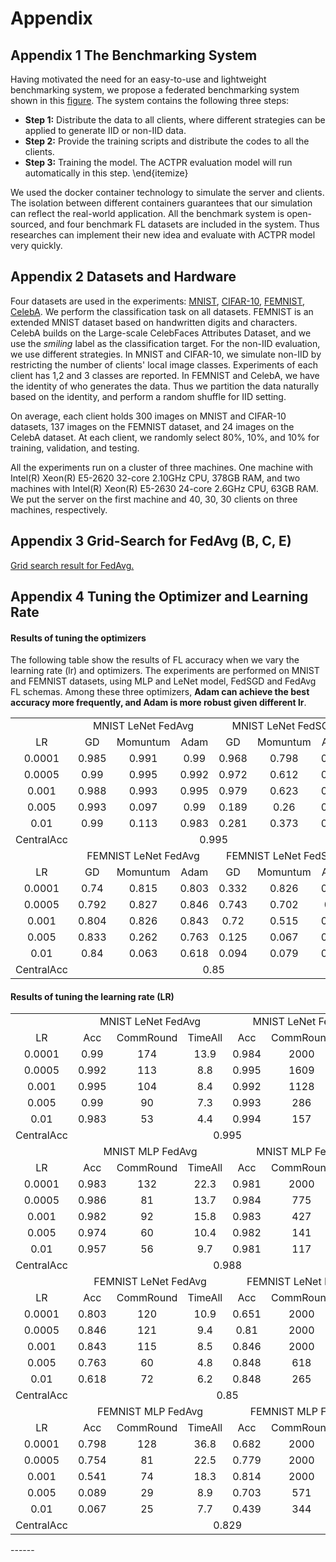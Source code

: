 # Appendix

## Appendix 1 The Benchmarking System

Having motivated the need for an easy-to-use and lightweight benchmarking system, we propose a federated benchmarking system shown in this [figure](https://anonymous.4open.science/repository/19c83e2b-0176-4ae2-b231-b260a74794e3/doc/bm_system.png). The system contains the following three steps:

- **Step 1:** Distribute the data to all clients, where different strategies can be applied to generate IID or non-IID data.
- **Step 2:** Provide the training scripts and distribute the codes to all the clients.
- **Step 3:** Training the model. The ACTPR evaluation model will run automatically in this step. 
  \end{itemize}

We used the docker container technology to simulate the server and clients. The isolation between different containers guarantees that our simulation can reflect the real-world application. All the benchmark system is open-sourced, and four benchmark FL datasets are included in the system. Thus researches can implement their new idea and evaluate with ACTPR model very quickly.

## Appendix 2 Datasets and Hardware

Four datasets are used in the experiments: [MNIST](http://yann.lecun.com/exdb/mnist/), [CIFAR-10](https://www.cs.toronto.edu/~kriz/cifar.html), [FEMNIST](https://github.com/TalwalkarLab/leaf#datasets), [CelebA](https://github.com/TalwalkarLab/leaf#datasets). We perform the classification task on all datasets. FEMNIST is an extended MNIST dataset based on handwritten digits and characters. CelebA builds on the Large-scale CelebFaces Attributes Dataset, and we use the *smiling* label as the classification target. For the non-IID evaluation, we use different strategies. In MNIST and CIFAR-10, we simulate non-IID by restricting the number of clients' local image classes. Experiments of each client has 1,2​ and 3 classes are reported. In FEMNIST and CelebA, we have the identity of who generates the data. Thus we partition the data naturally based on the identity, and perform a random shuffle for IID setting.

On average, each client holds 300 images on MNIST and CIFAR-10 datasets, 137 images on the FEMNIST dataset, and 24 images on the CelebA dataset. At each client, we randomly select 80\%, 10\%, and 10\% for training, validation, and testing. 

All the experiments run on a cluster of three machines. One machine with Intel(R) Xeon(R) E5-2620 32-core 2.10GHz CPU, 378GB RAM, and two machines with Intel(R) Xeon(R) E5-2630 24-core 2.6GHz CPU, 63GB RAM. We put the server on the first machine and 40, 30, 30 clients on three machines, respectively. 

## Appendix 3 Grid-Search for FedAvg (B, C, E)

[Grid search result for FedAvg.](https://anonymous.4open.science/repository/19c83e2b-0176-4ae2-b231-b260a74794e3/doc/fedavg_grid_search.md)

## Appendix 4 Tuning the Optimizer and Learning Rate

#### Results of tuning the optimizers

The following table show the results of FL accuracy when we vary the learning rate (lr) and optimizers. The experiments are performed on MNIST and FEMNIST datasets, using MLP and LeNet model, FedSGD and FedAvg FL schemas. Among these three optimizers, **Adam can achieve the best accuracy more frequently, and Adam is more robust given different lr**.

<table style="text-align:center">
    <tr>
        <td></td>
        <td colspan="3">MNIST LeNet FedAvg</td>
        <td colspan="3">MNIST LeNet FedSGD</td>
        <td colspan="3">MNIST MLP FedAvg</td>
        <td colspan="3">MNIST MLP FedSGD</td>
    </tr>
    <tr>
        <td>LR</td>
        <td>GD</td>
        <td>Momuntum</td>
        <td>Adam</td>
        <td>GD</td>
        <td>Momuntum</td>
        <td>Adam</td>
        <td>GD</td>
        <td>Momuntum</td>
        <td>Adam</td>
        <td>GD</td>
        <td>Momuntum</td>
        <td>Adam</td>
    </tr>
    <tr>
        <td>0.0001</td>
        <td>0.985</td>
        <td>0.991</td>
        <td>0.99</td>
        <td>0.968</td>
        <td>0.798</td>
        <td>0.984</td>
        <td>0.98</td>
        <td>0.981</td>
        <td>0.983</td>
        <td>0.963</td>
        <td>0.986</td>
        <td>0.981</td>
    </tr>
    <tr>
        <td>0.0005</td>
        <td>0.99</td>
        <td>0.995</td>
        <td>0.992</td>
        <td>0.972</td>
        <td>0.612</td>
        <td>0.995</td>
        <td>0.979</td>
        <td>0.982</td>
        <td>0.986</td>
        <td>0.982</td>
        <td>0.983</td>
        <td>0.984</td>
    </tr>
    <tr>
        <td>0.001</td>
        <td>0.988</td>
        <td>0.993</td>
        <td>0.995</td>
        <td>0.979</td>
        <td>0.623</td>
        <td>0.992</td>
        <td>0.982</td>
        <td>0.986</td>
        <td>0.982</td>
        <td>0.984</td>
        <td>0.981</td>
        <td>0.983</td>
    </tr>
    <tr>
        <td>0.005</td>
        <td>0.993</td>
        <td>0.097</td>
        <td>0.99</td>
        <td>0.189</td>
        <td>0.26</td>
        <td>0.993</td>
        <td>0.983</td>
        <td>0.983</td>
        <td>0.974</td>
        <td>0.658</td>
        <td>0.438</td>
        <td>0.982</td>
    </tr>
    <tr>
        <td>0.01</td>
        <td>0.99</td>
        <td>0.113</td>
        <td>0.983</td>
        <td>0.281</td>
        <td>0.373</td>
        <td>0.994</td>
        <td>0.983</td>
        <td>0.113</td>
        <td>0.957</td>
        <td>0.17</td>
        <td>0.184</td>
        <td>0.981</td>
    </tr>
    <tr>
        <td>CentralAcc</td>
        <td colspan="6">0.995</td>
        <td colspan="6">0.988</td>
    </tr>
    <tr>
        <td></td>
        <td colspan="3">FEMNIST LeNet FedAvg</td>
        <td colspan="3">FEMNIST LeNet FedSGD</td>
        <td colspan="3">FEMNIST MLP FedAvg</td>
        <td colspan="3">FEMNIST MLP FedSGD</td>
    </tr>
    <tr>
        <td>LR</td>
        <td>GD</td>
        <td>Momuntum</td>
        <td>Adam</td>
        <td>GD</td>
        <td>Momuntum</td>
        <td>Adam</td>
        <td>GD</td>
        <td>Momuntum</td>
        <td>Adam</td>
        <td>GD</td>
        <td>Momuntum</td>
        <td>Adam</td>
    </tr>
    <tr>
        <td>0.0001</td>
        <td>0.74</td>
        <td>0.815</td>
        <td>0.803</td>
        <td>0.332</td>
        <td>0.826</td>
        <td>0.651</td>
        <td>0.719</td>
        <td>0.762</td>
        <td>0.798</td>
        <td>0.51</td>
        <td>0.574</td>
        <td>0.682</td>
    </tr>
    <tr>
        <td>0.0005</td>
        <td>0.792</td>
        <td>0.827</td>
        <td>0.846</td>
        <td>0.743</td>
        <td>0.702</td>
        <td>0.81</td>
        <td>0.779</td>
        <td>0.76</td>
        <td>0.754</td>
        <td>0.299</td>
        <td>0.256</td>
        <td>0.779</td>
    </tr>
    <tr>
        <td>0.001</td>
        <td>0.804</td>
        <td>0.826</td>
        <td>0.843</td>
        <td>0.72</td>
        <td>0.515</td>
        <td>0.846</td>
        <td>0.784</td>
        <td>0.072</td>
        <td>0.541</td>
        <td>0.218</td>
        <td>0.12</td>
        <td>0.814</td>
    </tr>
    <tr>
        <td>0.005</td>
        <td>0.833</td>
        <td>0.262</td>
        <td>0.763</td>
        <td>0.125</td>
        <td>0.067</td>
        <td>0.848</td>
        <td>0.767</td>
        <td>0.067</td>
        <td>0.089</td>
        <td>0.079</td>
        <td>0.079</td>
        <td>0.703</td>
    </tr>
    <tr>
        <td>0.01</td>
        <td>0.84</td>
        <td>0.063</td>
        <td>0.618</td>
        <td>0.094</td>
        <td>0.079</td>
        <td>0.848</td>
        <td>0.558</td>
        <td>0.067</td>
        <td>0.067</td>
        <td>0.079</td>
        <td>0.079</td>
        <td>0.439</td>
    </tr>
    <tr>
        <td>CentralAcc</td>
        <td colspan="6">0.85</td>
        <td colspan="6">0.829</td>
    </tr>
</table>


#### Results of tuning the learning rate (LR)

<table style="text-align:center">
    <tr>
        <td></td>
        <td colspan="3">MNIST LeNet FedAvg</td>
        <td colspan="3">MNIST LeNet FedSGD</td>
    </tr>
    <tr>
        <td>LR</td>
        <td>Acc</td>
        <td>CommRound</td>
        <td>TimeAll</td>
        <td>Acc</td>
        <td>CommRound</td>
        <td>TimeAll</td>
    </tr>
    <tr>
        <td>0.0001</td>
        <td>0.99</td>
        <td>174</td>
        <td>13.9</td>
        <td>0.984</td>
        <td>2000</td>
        <td>160.4</td>
    </tr>
    <tr>
        <td>0.0005</td>
        <td>0.992</td>
        <td>113</td>
        <td>8.8</td>
        <td>0.995</td>
        <td>1609</td>
        <td>144</td>
    </tr>
    <tr>
        <td>0.001</td>
        <td>0.995</td>
        <td>104</td>
        <td>8.4</td>
        <td>0.992</td>
        <td>1128</td>
        <td>100.7</td>
    </tr>
    <tr>
        <td>0.005</td>
        <td>0.99</td>
        <td>90</td>
        <td>7.3</td>
        <td>0.993</td>
        <td>286</td>
        <td>26.1</td>
    </tr>
    <tr>
        <td>0.01</td>
        <td>0.983</td>
        <td>53</td>
        <td>4.4</td>
        <td>0.994</td>
        <td>157</td>
        <td>14</td>
    </tr>
    <tr>
        <td>CentralAcc</td>
        <td colspan="6">0.995</td>
    </tr>
    <tr>
        <td></td>
        <td colspan="3">MNIST MLP FedAvg</td>
        <td colspan="3">MNIST MLP FedSGD</td>
    </tr>
    <tr>
        <td>LR</td>
        <td>Acc</td>
        <td>CommRound</td>
        <td>TimeAll</td>
        <td>Acc</td>
        <td>CommRound</td>
        <td>TimeAll</td>
    </tr>
    <tr>
        <td>0.0001</td>
        <td>0.983</td>
        <td>132</td>
        <td>22.3</td>
        <td>0.981</td>
        <td>2000</td>
        <td>855.5</td>
    </tr>
    <tr>
        <td>0.0005</td>
        <td>0.986</td>
        <td>81</td>
        <td>13.7</td>
        <td>0.984</td>
        <td>775</td>
        <td>322.4</td>
    </tr>
    <tr>
        <td>0.001</td>
        <td>0.982</td>
        <td>92</td>
        <td>15.8</td>
        <td>0.983</td>
        <td>427</td>
        <td>177.3</td>
    </tr>
    <tr>
        <td>0.005</td>
        <td>0.974</td>
        <td>60</td>
        <td>10.4</td>
        <td>0.982</td>
        <td>141</td>
        <td>59.1</td>
    </tr>
    <tr>
        <td>0.01</td>
        <td>0.957</td>
        <td>56</td>
        <td>9.7</td>
        <td>0.981</td>
        <td>117</td>
        <td>48.9</td>
    </tr>
    <tr>
        <td>CentralAcc</td>
        <td colspan="6">0.988</td>
    </tr>
    <tr>
        <td></td>
        <td colspan="3">FEMNIST LeNet FedAvg</td>
        <td colspan="3">FEMNIST LeNet FedSGD</td>
    </tr>
    <tr>
        <td>LR</td>
        <td>Acc</td>
        <td>CommRound</td>
        <td>TimeAll</td>
        <td>Acc</td>
        <td>CommRound</td>
        <td>TimeAll</td>
    </tr>
    <tr>
        <td>0.0001</td>
        <td>0.803</td>
        <td>120</td>
        <td>10.9</td>
        <td>0.651</td>
        <td>2000</td>
        <td>154</td>
    </tr>
    <tr>
        <td>0.0005</td>
        <td>0.846</td>
        <td>121</td>
        <td>9.4</td>
        <td>0.81</td>
        <td>2000</td>
        <td>153.6</td>
    </tr>
    <tr>
        <td>0.001</td>
        <td>0.843</td>
        <td>115</td>
        <td>8.5</td>
        <td>0.846</td>
        <td>2000</td>
        <td>151.9</td>
    </tr>
    <tr>
        <td>0.005</td>
        <td>0.763</td>
        <td>60</td>
        <td>4.8</td>
        <td>0.848</td>
        <td>618</td>
        <td>46.9</td>
    </tr>
    <tr>
        <td>0.01</td>
        <td>0.618</td>
        <td>72</td>
        <td>6.2</td>
        <td>0.848</td>
        <td>265</td>
        <td>20.6</td>
    </tr>
    <tr>
        <td>CentralAcc</td>
        <td colspan="6">0.85</td>
    </tr>
    <tr>
        <td></td>
        <td colspan="3">FEMNIST MLP FedAvg</td>
        <td colspan="3">FEMNIST MLP FedSGD</td>
    </tr>
    <tr>
        <td>LR</td>
        <td>Acc</td>
        <td>CommRound</td>
        <td>TimeAll</td>
        <td>Acc</td>
        <td>CommRound</td>
        <td>TimeAll</td>
    </tr>
    <tr>
        <td>0.0001</td>
        <td>0.798</td>
        <td>128</td>
        <td>36.8</td>
        <td>0.682</td>
        <td>2000</td>
        <td>441.6</td>
    </tr>
    <tr>
        <td>0.0005</td>
        <td>0.754</td>
        <td>81</td>
        <td>22.5</td>
        <td>0.779</td>
        <td>2000</td>
        <td>447.1</td>
    </tr>
    <tr>
        <td>0.001</td>
        <td>0.541</td>
        <td>74</td>
        <td>18.3</td>
        <td>0.814</td>
        <td>2000</td>
        <td>446.7</td>
    </tr>
    <tr>
        <td>0.005</td>
        <td>0.089</td>
        <td>29</td>
        <td>8.9</td>
        <td>0.703</td>
        <td>571</td>
        <td>126.2</td>
    </tr>
    <tr>
        <td>0.01</td>
        <td>0.067</td>
        <td>25</td>
        <td>7.7</td>
        <td>0.439</td>
        <td>344</td>
        <td>76.1</td>
    </tr>
    <tr>
        <td>CentralAcc</td>
        <td colspan="6">0.829</td>
    </tr>
</table>
------

